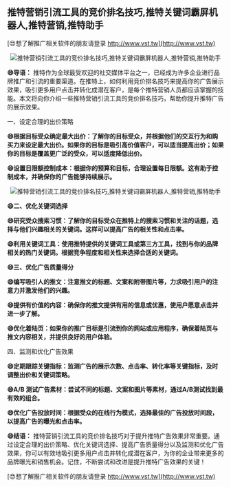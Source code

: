 ## **推特营销引流工具的竞价排名技巧,推特关键词霸屏机器人,推特营销,推特助手**

[😍想了解推广相关软件的朋友请登录 http://www.vst.tw](http://www.vst.tw)

 <center><img src="https://vst.tw/MP4/tuiguang/png/2.png" alt="推特营销引流工具的竞价排名技巧,推特关键词霸屏机器人,推特营销,推特助手"></center>

**😄导语：**
推特作为全球最受欢迎的社交媒体平台之一，已经成为许多企业进行品牌推广和引流的重要渠道。在推特上，如何利用竞价排名技巧来提高你的广告展示效果，吸引更多用户点击并转化成潜在客户，是每个推特营销人员都应该掌握的技能。本文将向你介绍一些推特营销引流工具的竞价排名技巧，帮助你提升推特广告的展示效果。

一、设定合理的出价策略

**😄根据目标受众确定最大出价：了解你的目标受众，并根据他们的交互行为和购买力来设定最大出价。如果你的目标是吸引高价值客户，可以适当提高出价；如果你的目标是覆盖更广泛的受众，可以适度降低出价。**

**😄设置日限额控制成本：根据你的预算和目标，合理设置每日限额。这有助于控制成本，并确保你的广告能够持续展示。**

 <center><img src="https://vst.tw/MP4/tuiguang/png/3.png" alt="推特营销引流工具的竞价排名技巧,推特关键词霸屏机器人,推特营销,推特助手"></center>

**😄二、优化关键词选择**

**😄研究受众搜索习惯：了解你的目标受众在推特上的搜索习惯和关注的话题，选择与他们兴趣相关的关键词。这样可以提高广告的相关性和点击率。**

**😄利用关键词工具：使用推特提供的关键词工具或第三方工具，找到与你的品牌相关的热门关键词。根据竞争程度和相关性来选择合适的关键词。**

**😄三、优化广告质量得分**

**😄编写吸引人的推文：注意推文的标题、文案和附带图片等，力求吸引用户的注意力并激发他们的兴趣。**

**😄提供有价值的内容：确保你的推文提供有用的信息或优惠，使用户愿意点击并进一步了解。**

**😄优化着陆页：如果你的推广目标是引流到你的网站或应用程序，确保着陆页与推文内容相关，并提供良好的用户体验。**

四、监测和优化广告效果

**😄定期跟踪关键指标：监测广告的展示次数、点击率、转化率等关键指标，及时调整出价和关键词策略。**

**😄A/B 测试广告素材：尝试不同的标题、文案和图片等素材，通过A/B测试找到最有效的组合。**

**😄优化广告投放时间：根据受众的在线行为模式，选择最佳的广告投放时间段，以提高广告的曝光和点击率。**

**😄结语：**
推特营销引流工具的竞价排名技巧对于提升推特广告效果非常重要。通过设定合理的出价策略、优化关键词选择、提高广告质量得分以及监测和优化广告效果，你可以有效地吸引更多用户点击并转化成潜在客户，为你的企业带来更多的品牌曝光和销售机会。记住，不断尝试和改进是提升推特广告效果的关键！

[😍想了解推广相关软件的朋友请登录 http://www.vst.tw](http://www.vst.tw)



